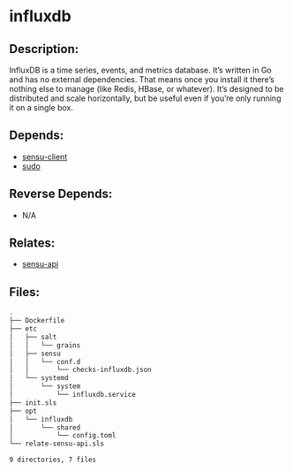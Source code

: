# influxdb

## Description:

InfluxDB is a time series, events, and metrics database. It’s written in Go and
has no external dependencies. That means once you install it there’s nothing
else to manage (like Redis, HBase, or whatever). It’s designed to be
distributed and scale horizontally, but be useful even if you’re only running
it on a single box.

## Depends:

  -  [sensu-client](/salt/sensu-client)
  -  [sudo](/salt/sudo)

## Reverse Depends:

  -  N/A

## Relates:

  -  [sensu-api](/salt/sensu-api)

## Files:

```bash
.
├── Dockerfile
├── etc
│   ├── salt
│   │   └── grains
│   ├── sensu
│   │   └── conf.d
│   │       └── checks-influxdb.json
│   └── systemd
│       └── system
│           └── influxdb.service
├── init.sls
├── opt
│   └── influxdb
│       └── shared
│           └── config.toml
└── relate-sensu-api.sls

9 directories, 7 files
```
